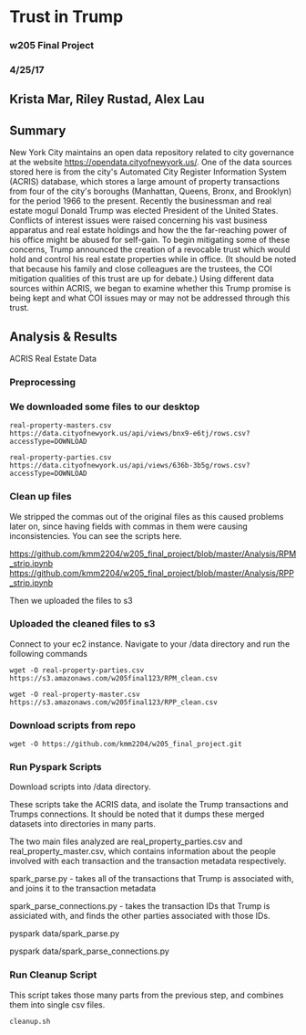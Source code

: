 # Trust in Trump

### w205 Final Project

### 4/25/17

## Krista Mar, Riley Rustad, Alex Lau

## Summary

New York City maintains an open data repository related to city governance at the website https://opendata.cityofnewyork.us/. One of the data sources stored here is from the city's Automated City Register Information System (ACRIS) database, which stores a large amount of property transactions from four of the city's boroughs (Manhattan, Queens, Bronx, and Brooklyn) for the period 1966 to the present. Recently the businessman and real estate mogul Donald Trump was elected President of the United States. Conflicts of interest issues were raised concerning his vast business apparatus and real estate holdings and how the the far-reaching power of his office might be abused for self-gain. To begin mitigating some of these concerns, Trump announced the creation of a revocable trust which would hold and control his real estate properties while in office. (It should be noted that because his family and close colleagues are the trustees, the COI mitigation qualities of this trust are up for debate.) Using different data sources within ACRIS, we began to examine whether this Trump promise is being kept and what COI issues may or may not be addressed through this trust.

## Analysis & Results

ACRIS Real Estate Data

### Preprocessing

### We downloaded some files to our desktop
```
real-property-masters.csv 
https://data.cityofnewyork.us/api/views/bnx9-e6tj/rows.csv?accessType=DOWNLOAD

real-property-parties.csv 
https://data.cityofnewyork.us/api/views/636b-3b5g/rows.csv?accessType=DOWNLOAD
```

### Clean up files

We stripped the commas out of the original files as this caused problems later on, since having fields with commas in them were causing inconsistencies. You can see the scripts here.

https://github.com/kmm2204/w205_final_project/blob/master/Analysis/RPM_strip.ipynb
https://github.com/kmm2204/w205_final_project/blob/master/Analysis/RPP_strip.ipynb

Then we uploaded the files to s3


### Uploaded the cleaned files to s3

Connect to your ec2 instance.
Navigate to your /data directory and run the following commands
```
wget -O real-property-parties.csv https://s3.amazonaws.com/w205final123/RPM_clean.csv 

wget -O real-property-master.csv https://s3.amazonaws.com/w205final123/RPP_clean.csv
```

### Download scripts from repo
```
wget -O https://github.com/kmm2204/w205_final_project.git
```
### Run Pyspark Scripts

Download scripts into /data directory.

These scripts take the ACRIS data, and isolate the Trump transactions and Trumps connections. It should be noted that it dumps these merged datasets into directories in many parts.

The two main files analyzed are real_property_parties.csv and real_property_master.csv, which  contains information about the people involved with each transaction and the transaction metadata respectively.

spark_parse.py - takes all of the transactions that Trump is associated with, and joins it to the transaction metadata

spark_parse_connections.py - takes the transaction IDs that Trump is assiciated with, and finds the other parties associated with those IDs.

pyspark data/spark_parse.py

pyspark data/spark_parse_connections.py

### Run Cleanup Script
This script takes those many parts from the previous step, and combines them into single csv files.
```
cleanup.sh
```